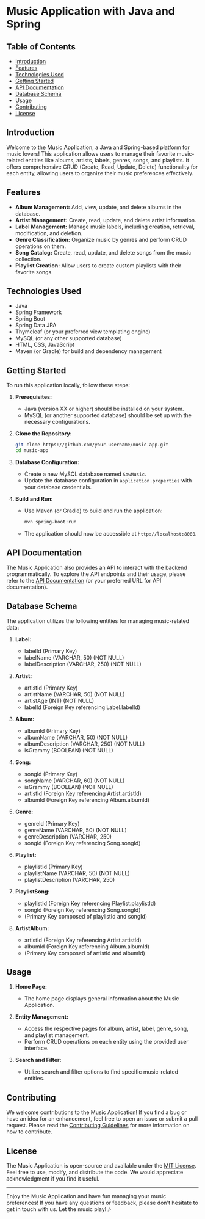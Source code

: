 # Music Application with Java and Spring


## Table of Contents

- [Introduction](#introduction)
- [Features](#features)
- [Technologies Used](#technologies-used)
- [Getting Started](#getting-started)
- [API Documentation](#api-documentation)
- [Database Schema](#database-schema)
- [Usage](#usage)
- [Contributing](#contributing)
- [License](#license)

## Introduction

Welcome to the Music Application, a Java and Spring-based platform for music lovers! This application allows users to manage their favorite music-related entities like albums, artists, labels, genres, songs, and playlists. It offers comprehensive CRUD (Create, Read, Update, Delete) functionality for each entity, allowing users to organize their music preferences effectively.

## Features

- **Album Management:** Add, view, update, and delete albums in the database.
- **Artist Management:** Create, read, update, and delete artist information.
- **Label Management:** Manage music labels, including creation, retrieval, modification, and deletion.
- **Genre Classification:** Organize music by genres and perform CRUD operations on them.
- **Song Catalog:** Create, read, update, and delete songs from the music collection.
- **Playlist Creation:** Allow users to create custom playlists with their favorite songs.

## Technologies Used

- Java
- Spring Framework
- Spring Boot
- Spring Data JPA
- Thymeleaf (or your preferred view templating engine)
- MySQL (or any other supported database)
- HTML, CSS, JavaScript
- Maven (or Gradle) for build and dependency management

## Getting Started

To run this application locally, follow these steps:

1. **Prerequisites:**

   - Java (version XX or higher) should be installed on your system.
   - MySQL (or another supported database) should be set up with the necessary configurations.

2. **Clone the Repository:**

   ```bash
   git clone https://github.com/your-username/music-app.git
   cd music-app
   ```

3. **Database Configuration:**

   - Create a new MySQL database named `SowMusic`.
   - Update the database configuration in `application.properties` with your database credentials.

4. **Build and Run:**

   - Use Maven (or Gradle) to build and run the application:

     ```bash
     mvn spring-boot:run
     ```

   - The application should now be accessible at `http://localhost:8080`.

## API Documentation

The Music Application also provides an API to interact with the backend programmatically. To explore the API endpoints and their usage, please refer to the [API Documentation](/api-docs) (or your preferred URL for API documentation).

## Database Schema

The application utilizes the following entities for managing music-related data:

1. **Label:**
   - labelId (Primary Key)
   - labelName (VARCHAR, 50) (NOT NULL)
   - labelDescription (VARCHAR, 250) (NOT NULL)

2. **Artist:**
   - artistId (Primary Key)
   - artistName (VARCHAR, 50) (NOT NULL)
   - artistAge (INT) (NOT NULL)
   - labelId (Foreign Key referencing Label.labelId)

3. **Album:**
   - albumId (Primary Key)
   - albumName (VARCHAR, 50) (NOT NULL)
   - albumDescription (VARCHAR, 250) (NOT NULL)
   - isGrammy (BOOLEAN) (NOT NULL)

4. **Song:**
   - songId (Primary Key)
   - songName (VARCHAR, 60) (NOT NULL)
   - isGrammy (BOOLEAN) (NOT NULL)
   - artistId (Foreign Key referencing Artist.artistId)
   - albumId (Foreign Key referencing Album.albumId)

5. **Genre:**
   - genreId (Primary Key)
   - genreName (VARCHAR, 50) (NOT NULL)
   - genreDescription (VARCHAR, 250)
   - songId (Foreign Key referencing Song.songId)

6. **Playlist:**
   - playlistId (Primary Key)
   - playlistName (VARCHAR, 50) (NOT NULL)
   - playlistDescription (VARCHAR, 250)

7. **PlaylistSong:**
   - playlistId (Foreign Key referencing Playlist.playlistId)
   - songId (Foreign Key referencing Song.songId)
   - (Primary Key composed of playlistId and songId)

8. **ArtistAlbum:**
   - artistId (Foreign Key referencing Artist.artistId)
   - albumId (Foreign Key referencing Album.albumId)
   - (Primary Key composed of artistId and albumId)

## Usage

1. **Home Page:**

   - The home page displays general information about the Music Application.

2. **Entity Management:**

   - Access the respective pages for album, artist, label, genre, song, and playlist management.
   - Perform CRUD operations on each entity using the provided user interface.

3. **Search and Filter:**

   - Utilize search and filter options to find specific music-related entities.

## Contributing

We welcome contributions to the Music Application! If you find a bug or have an idea for an enhancement, feel free to open an issue or submit a pull request. Please read the [Contributing Guidelines](CONTRIBUTING.md) for more information on how to contribute.

## License

The Music Application is open-source and available under the [MIT License](LICENSE). Feel free to use, modify, and distribute the code. We would appreciate acknowledgment if you find it useful.

---

Enjoy the Music Application and have fun managing your music preferences! If you have any questions or feedback, please don't hesitate to get in touch with us. Let the music play! 🎶
